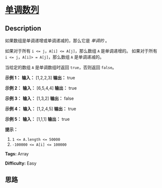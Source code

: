 # [单调数列][title]

## Description

如果数组是单调递增或单调递减的，那么它是 _单调的_ 。

如果对于所有 `i <= j`，`A[i] <= A[j]`，那么数组 `A` 是单调递增的。 如果对于所有 `i <= j`，`A[i]> =
A[j]`，那么数组 `A` 是单调递减的。

当给定的数组 `A` 是单调数组时返回 `true`，否则返回 `false`。



**示例 1：**
            **输入：** [1,2,2,3]    **输出：** true    

**示例 2：**
            **输入：** [6,5,4,4]    **输出：** true    

**示例 3：**
            **输入：** [1,3,2]    **输出：** false    

**示例 4：**
            **输入：** [1,2,4,5]    **输出：** true    

**示例  5：**
            **输入：** [1,1,1]    **输出：** true    



**提示：**

  1. `1 <= A.length <= 50000`
  2. `-100000 <= A[i] <= 100000`


**Tags:** Array

**Difficulty:** Easy

## 思路

[title]: https://leetcode-cn.com/problems/monotonic-array
